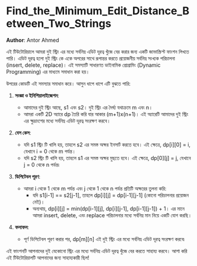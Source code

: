 # Find_the_Minimum_Edit_Distance_Between_Two_Strings

**Author**: Antor Ahmed



এই টিউটোরিয়ালে আমরা দুই স্ট্রিং এর মধ্যে সর্বনিম্ন এডিট দূরত্ব খুঁজে বের করার জন্য একটি জাভাস্ক্রিপ্ট ফাংশন লিখতে পারি। এডিট দূরত্ব হলো দুই স্ট্রিং কে একে অপরের সাথে রূপান্তর করতে প্রয়োজনীয় সর্বনিম্ন সংখ্যক পরিচালনা (insert, delete, replace)। এই সমস্যাটি সাধারণত ডাইনামিক প্রোগ্রামিং (Dynamic Programming) এর মাধ্যমে সমাধান করা হয়।

উপরের কোডটি এই সমস্যার সমাধান করে। আসুন ধাপে ধাপে এটি বুঝতে পারি:

1. **সংজ্ঞা ও ইনিশিয়ালাইজেশন**:
   - আমাদের দুই স্ট্রিং আছে, s1 এবং s2। দুই স্ট্রিং এর দৈর্ঘ্য যথাক্রমে m এবং n।
   - আমরা একটি 2D অ্যারে dp তৈরি করি যার আকার (m+1)x(n+1)। এই অ্যারেটি আমাদের দুই স্ট্রিং এর ক্ষুদ্রাংশের মধ্যে সর্বনিম্ন এডিট দূরত্ব সংরক্ষণ করবে।

2. **বেস কেস**:
   - যদি s1 স্ট্রিং টি খালি হয়, তাহলে s2 এর সমস্ত অক্ষর ইনসার্ট করতে হবে। এই ক্ষেত্রে, dp[i][0] = i, যেখানে i = 0 থেকে m পর্যন্ত।
   - যদি s2 স্ট্রিং টি খালি হয়, তাহলে s1 এর সমস্ত অক্ষর মুছতে হবে। এই ক্ষেত্রে, dp[0][j] = j, যেখানে j = 0 থেকে n পর্যন্ত৷

3. **ডিপিটেবল পূরণ**:
   - আমরা i থেকে 1 থেকে m পর্যন্ত এবং j থেকে 1 থেকে n পর্যন্ত প্রতিটি অক্ষরের তুলনা করি:
     - যদি s1[i-1] == s2[j-1], তাহলে dp[i][j] = dp[i-1][j-1] (কোনো পরিচালনার প্রয়োজন নেই)।
     - অন্যথায়, dp[i][j] = min(dp[i-1][j], dp[i][j-1], dp[i-1][j-1]) + 1। এর মানে আমরা insert, delete, এবং replace পরিচালনার মধ্যে সর্বনিম্ন মান নিয়ে একটি যোগ করছি।

4. **ফলাফল**:
   - পূর্ণ ডিপিটেবল পূরণ করার পর, dp[m][n] এই দুই স্ট্রিং এর মধ্যে সর্বনিম্ন এডিট দূরত্ব সংরক্ষণ করবে৷

এই ফাংশনটি আপনাদের দুই যেকোনো স্ট্রিং এর মধ্যে সর্বনিম্ন এডিট দূরত্ব খুঁজে বের করতে সাহায্য করবে। আশা করি এই টিউটোরিয়ালটি আপনাদের জন্য সাহায্যকারী ছিল!